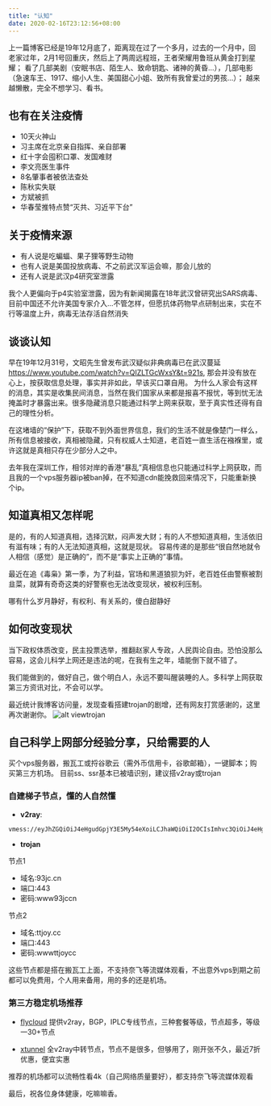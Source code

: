 ```yaml
---
title: "认知"
date: 2020-02-16T23:12:56+08:00
---
```


上一篇博客已经是19年12月底了，距离现在过了一个多月，过去的一个月中，回老家过年，2月1号回重庆，然后上了两周远程班，王者荣耀用鲁班从黄金打到星耀；
看了几部美剧（安眠书店、陌生人、致命钥匙、诸神的黄昏...），几部电影（急速车王、1917、缩小人生、美国甜心小姐、致所有我曾爱过的男孩...）；
越来越懒散，完全不想学习、看书。

## 也有在关注疫情

- 10天火神山
- 习主席在北京亲自指挥、亲自部署
- 红十字会囤积口罩、发国难财
- 李文亮医生事件
- 8名肇事者被依法查处
- 陈秋实失联
- 方斌被抓
- 华春莹推特点赞“灭共、习近平下台”

## 关于疫情来源

- 有人说是吃蝙蝠、果子狸等野生动物
- 也有人说是美国投放病毒、不之前武汉军运会嘛，那会儿放的
- 还有人说是武汉p4研究室泄露

我个人更偏向于p4实验室泄露，因为有新闻揭露在18年武汉曾研究出SARS病毒、目前中国还不允许美国专家介入...不管怎样，但愿抗体药物早点研制出来，实在不行等温度上升，病毒无法存活自然消失

## 谈谈认知

早在19年12月31号，文昭先生曾发布武汉疑似非典病毒已在武汉蔓延
<a href="https://www.youtube.com/watch?v=QIZLTGcWxsY&t=921s" target="_blank">https://www.youtube.com/watch?v=QIZLTGcWxsY&t=921s</a>,
那会并没有放在心上，按获取信息处理，事实并非如此，早该买口罩自用。
为什么人家会有这样的消息，其实是收集民间消息，当然在我们国家从来都是报喜不报忧，等到忧无法掩盖时才暴露出来。很多隐藏消息只能通过科学上网来获取，至于真实性还得有自己的理性分析。

在这堵墙的“保护”下，获取不到外面世界信息，我们的生活不就是像楚门一样么，所有信息被接收，真相被隐藏，只有权威人士知道，老百姓一直生活在襁褓里，或许这就是真相只存在少部分人之中。

去年我在深圳工作，相邻对岸的香港“暴乱”真相信息也只能通过科学上网获取，而且我的一个vps服务器ip被ban掉，在不知道cdn能挽救回来情况下，只能重新换个ip。

## 知道真相又怎样呢

是的，有的人知道真相，选择沉默，闷声发大财；有的人不想知道真相，生活依旧有滋有味；有的人无法知道真相，这就是现状。
容易传递的是那些“很自然地就令人相信（感觉）是正确的”，而不是“事实上正确的”事情。

最近在追《毒枭》第一季，为了利益，官场和黑道狼狈为奸，老百姓任由警察被割韭菜，就算有奇奇这类的好警察也无法改变现状，被权利压制。

哪有什么岁月静好，有权利、有关系的，傻白甜静好

## 如何改变现状

当下政权体质改变，民主投票选举，推翻赵家人专政，人民舆论自由。恐怕没那么容易，这会儿科学上网还是违法的呢，在我有生之年，墙能倒下就不错了。

我们能做到的，做好自己，做个明白人，永远不要叫醒装睡的人。多科学上网获取第三方资讯对比，不会可以学。

最近统计我博客访问量，发现查看搭建trojan的剧增，还有网友打赏感谢的，这里再次谢谢你。
![alt viewtrojan](https://betterme.xin/images/viewtrojan.png "受访页面")

## 自己科学上网部分经验分享，只给需要的人

买个vps服务器，搬瓦工或捋谷歌云（需外币信用卡，谷歌邮箱），一键脚本；购买第三方机场。
目前ss、ssr基本已被墙识别，建议搭v2ray或trojan

### 自建梯子节点，懂的人自然懂

- **v2ray**:

```text
vmess://eyJhZGQiOiJ4eHgudGpjY3E5My54eXoiLCJhaWQiOiI2OCIsImhvc3QiOiJ4eHgudGpjY3E5My54eXoiLCJpZCI6IjQzYWQ5MmRkLTQ4NDYtNDFjNy04NDA1LTZlMzJjM2ZlNGNkMCIsIm5ldCI6IndzIiwicGF0aCI6Ii8yZTZiYzY3OS8iLCJwb3J0IjoiNDQzIiwicHMiOiJ3dWxhYmluZ194eHgudGpjY3E5My54eXoiLCJ0bHMiOiJ0bHMiLCJ0eXBlIjoibm9uZSIsInYiOiIyIn0=
```

- **trojan**

节点1

- 域名:93jc.cn
- 端口:443
- 密码:www93jccn

节点2

- 域名:ttjoy.cc
- 端口:443
- 密码:wwwttjoycc

这些节点都是搭在搬瓦工上面，不支持奈飞等流媒体观看，不出意外vps到期之前都可以免费用，个人用来备用，用的多的还是机场。

### 第三方稳定机场推荐

- <a href="https://www.flycloud.win/auth/register?code=Jjxk" target="_blank">flycloud</a>
提供v2ray，BGP，IPLC专线节点，三种套餐等级，节点超多，等级一30+节点

- <a href="https://xtunnel.cc/auth/register?code=d3Yk" target="_blank">xtunnel</a>
全v2ray中转节点，节点不是很多，但够用了，刚开张不久，最近7折优惠，便宜实惠

推荐的机场都可以流畅性看4k（自己网络质量要好），都支持奈飞等流媒体观看

最后，祝各位身体健康，吃嘛嘛香。




